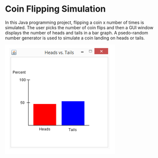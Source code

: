 # Coin Flipping Simulation

In this Java programming project, flipping a coin x number of times is simulated. The user picks the number of coin flips and then a GUI window displays the number of heads and tails in a bar graph. A psedo-random number generator is used to simulate a coin landing on heads or tails.

![Heads vs. Tails](https://github.com/mbcolson/Academic-Programming-Projects/blob/master/Coin_Flipping_Simulation/Coin_Flipping_Simulation_Screenshot.png)
